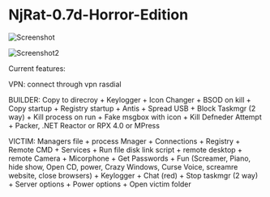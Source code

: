 # NjRat-0.7d-Horror-Edition

![Screenshot](https://raw.githubusercontent.com/De-eloper/NjRat-0.7d-Horror-Edition/main/Screenshot.png?raw=true)

![Screenshot2](https://raw.githubusercontent.com/De-eloper/NjRat-0.7d-Horror-Edition/main/Screenshot2.png?raw=true)

Current features:

VPN:
connect through vpn rasdial

BUILDER:
Copy to direcroy + 
Keylogger + 
Icon Changer +
BSOD on kill + 
Copy startup + 
Registry  startup + 
Antis + 
Spread USB + 
Block Taskmgr (2 way) + 
Kill process on run + 
Fake msgbox with icon + 
Kill Defneder Attempt + 
Packer, .NET Reactor or RPX 4.0 or MPress

VICTIM:
Managers file + 
process Mnager + 
Connections + 
Registry + 
Remote CMD + 
Services + 
Run file disk link script + 
remote desktop + 
remote Camera + 
Micorphone + 
Get Passwords + 
Fun (Screamer, Piano, hide show, Open CD, power, Crazy Windows, Curse Voice, screamre website, close browsers) + 
Keylogger + 
Chat (red) + 
Stop taskmgr (2 way) + 
Server options + 
Power options + 
Open victim folder
